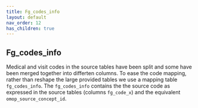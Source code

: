 ```yaml
---
title: Fg_codes_info
layout: default
nav_order: 12
has_children: true
---
```


## Fg_codes_info

Medical and visit codes in the source tables have been split and some have been merged together into differten columns.
To ease the code mapping, rather than reshape the large provided tables we use a mapping table `fg_codes_info`. 
The `fg_codes_info` contains the the source code as expressed in the source tables (columns `fg_code_x`) and the equivalent `omop_source_concept_id`. 
